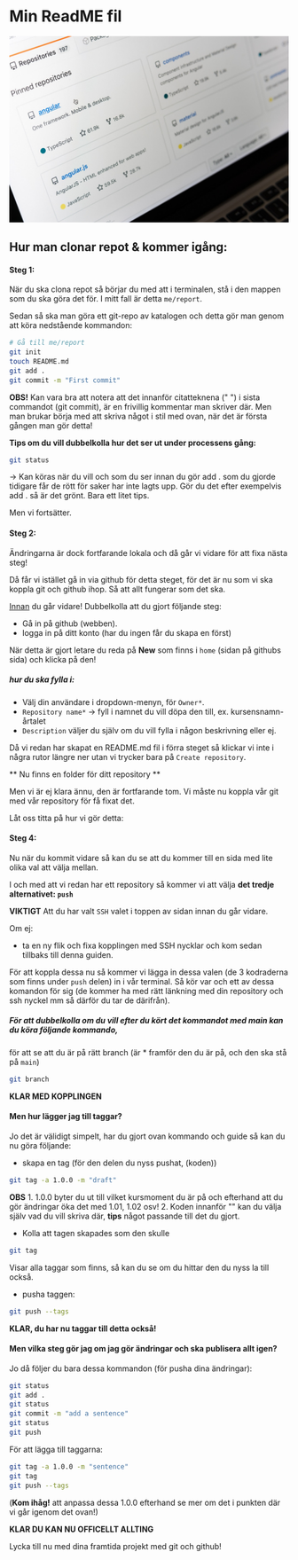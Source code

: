 # Min ReadME fil


![Image related to github](public/img/codegithubimg.jpg)

## Hur man clonar repot & kommer igång:


#### Steg 1:
När du ska clona repot så börjar du med att i terminalen, stå i den mappen som du ska göra det för. I mitt fall är detta `me/report`. 

Sedan så ska man göra ett git-repo av katalogen och detta gör man genom att köra nedstående kommandon:

```bash
# Gå till me/report
git init
touch README.md
git add .
git commit -m "First commit"
```
**OBS!** Kan vara bra att notera att det innanför citatteknena (" ") i sista commandot (git commit), 
är en frivillig kommentar man skriver där. Men man brukar börja med att skriva något i stil med ovan, när det är första gången man gör detta!


**Tips om du vill dubbelkolla hur det ser ut under processens gång:**
```bash
git status
```
-> Kan köras när du vill och som du ser innan du gör add . som du gjorde tidigare får de rött för saker har inte lagts upp. Gör du det efter exempelvis add . så är det grönt. Bara ett litet tips. 



Men vi fortsätter. 


#### Steg 2:

Ändringarna är dock fortfarande lokala och då går vi vidare för att fixa nästa steg!


Då får vi istället gå in via github för detta steget, för det är nu som vi ska koppla git och github ihop.
Så att allt fungerar som det ska. 

<u>Innan</u> du går vidare! Dubbelkolla att du gjort följande steg:

- Gå in på github  (webben).
- logga in på ditt konto (har du ingen får du skapa en först)

När detta är gjort letare du reda på **New** som finns i `home` (sidan på githubs sida) och klicka på den!


##### hur du ska fylla i:

- Välj din användare i dropdown-menyn, för  `Owner*`.
- `Repository name*` -> fyll i namnet du vill döpa den till, ex. kursensnamn-årtalet
- `Description` väljer du själv om du vill fylla i någon beskrivning eller ej.

Då vi redan har skapat en README.md fil i förra steget så klickar vi inte i några rutor längre ner utan
vi trycker bara på `Create repository`.




** Nu finns en folder för ditt repository **

Men vi är ej klara ännu, den är fortfarande tom. Vi måste nu koppla vår git med vår repository för få fixat det. 

Låt oss titta på hur vi gör detta:

#### Steg 4:

Nu när du kommit vidare så kan du se att du kommer till en sida med lite olika val att välja mellan.

I och med att vi redan har ett repository så kommer vi att välja **det tredje alternativet: `push`**

**VIKTIGT** Att du har valt `SSH` valet i toppen av sidan innan du går vidare. 

Om ej:
- ta en ny flik och fixa kopplingen med SSH nycklar och kom sedan tillbaks till denna guiden.


För att koppla dessa nu så kommer vi lägga in dessa valen (de 3 kodraderna som finns under `push` delen)
in i vår terminal. Så kör var och ett av dessa komandon för sig (de kommer ha med rätt länkning med din repository och ssh nyckel mm så därför du tar de därifrån).


##### För att dubbelkolla om du vill efter du kört det kommandot med main kan du köra följande kommando,

för att se att du är på rätt branch (är * framför den du är på, och den ska stå på `main`)

```bash
git branch
```

**KLAR MED KOPPLINGEN**


#### Men hur lägger jag till taggar?

Jo det är välidigt simpelt, har du gjort ovan kommando och guide så kan du nu göra följande:

- skapa en tag (för den delen du nyss pushat, (koden))

```bash
git tag -a 1.0.0 -m "draft"
```
**OBS** 
    1. 1.0.0 byter du ut till vilket kursmoment du är på och efterhand att du gör ändringar öka det med 1.01, 1.02 osv!
    2. Koden innanför "" kan du välja själv vad du vill skriva där, **tips** något passande till det du gjort.


- Kolla att tagen skapades som den skulle

```bash
git tag
```
Visar alla taggar som finns, så kan du se om du hittar den du nyss la till också. 



- pusha taggen:

```bash
git push --tags
```


**KLAR, du har nu taggar till detta också!**



#### Men vilka steg gör jag om jag gör ändringar och ska publisera allt igen?

Jo då följer du bara dessa kommandon (för pusha dina ändringar):

```bash
git status
git add .
git status
git commit -m "add a sentence"
git status
git push
```

För att lägga till taggarna:

```bash
git tag -a 1.0.0 -m "sentence"
git tag
git push --tags
```
(**Kom ihåg!** att anpassa dessa 1.0.0 efterhand se mer om det i punkten där vi går igenom det ovan!)


**KLAR DU KAN NU OFFICELLT ALLTING**

Lycka till nu med dina framtida projekt med git och github!
